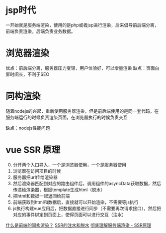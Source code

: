 # jsp时代
一开始就是服务端渲染，使用的是php或者jsp进行渲染，后来倡导前后端分离，前端负责渲染，后端负责业务数据。
# 浏览器渲染
优点：前后端分离，服务器压力变轻，用户体验好，可以增量渲染
缺点：页面白屏时间长，不利于SEO
# 同构渲染
随着nodejs的兴起，重新使用服务器渲染，但是前后端使用的是同一套代码，在服务端运行的时候负责渲染页面，在浏览器执行的时候负责交互

缺点：nodejs性能问题

# vue SSR 原理
0. 分开两个入口导入，一个是浏览器使用，一个是服务器使用
1. 浏览器在访问项目的时候
2. 服务器把url传给渲染器
3. 然后渲染器匹配到对应的路由组件后，调用组件的asyncData获取数据，然后传递给渲染器，根据template生成html（脱水）
4. 把html和数据一起返回给前端
5. 前端获取到html和数据后，直接就可以开始渲染，不需要等js执行
6. js执行构建vue应用后，把数据直接进行同步（不需要再次请求接口），然后把对应的事件绑定到页面上，使得页面可以进行交互（注水）

[什么是前端的同构渲染？](https://www.zhihu.com/question/325952676)
[SSR的注水和脱水](https://juejin.cn/post/7008835018558537759#heading-8)
[彻底理解服务端渲染 - SSR原理](https://github.com/yacan8/blog/issues/30)
